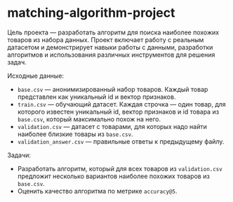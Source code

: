 # matching-algorithm-project
Цель проекта — разработать алгоритм для поиска наиболее похожих товаров из набора данных. Проект включает работу с реальным датасетом и демонстрирует навыки работы с данными, разработки алгоритмов и использования различных инструментов для решения задач.

Исходные данные:

- `base.csv` — анонимизированный набор товаров. Каждый товар представлен как уникальный id и вектор признаков.
- `train.csv` — обучающий датасет. Каждая строчка — один товар, для которого известен уникальный id, вектор признаков и id товара из `base.csv`, который максимально похож на него.
- `validation.csv` — датасет с товарами, для которых надо найти наиболее близкие товары из `base.csv`.
- `validation_answer.csv` — правильные ответы к предыдущему файлу.


Задачи:

- Разработать алгоритм, который для всех товаров из `validation.csv` предложит несколько вариантов наиболее похожих товаров из `base.csv`.
- Оценить качество алгоритма по метрике `accuracy@5`.
